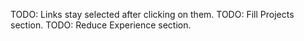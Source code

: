 TODO: Links stay selected after clicking on them.
TODO: Fill Projects section.
TODO: Reduce Experience section.
